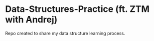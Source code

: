 # Data-Structures-Practice (ft. ZTM with Andrej)
Repo created to share my data structure learning process.
